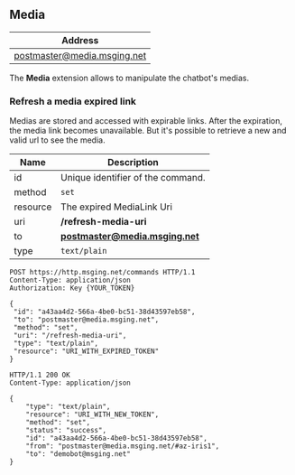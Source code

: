 ## Media

| Address                         |
|---------------------------------|
| postmaster@media.msging.net     |

The **Media** extension allows to manipulate the chatbot's medias.

### Refresh a media expired link

 Medias are stored and accessed with expirable links. After the expiration, the media link becomes unavailable. But it's possible to retrieve a new and valid url to see the media.

 Name      | Description                       |
|----------|-----------------------------------|
| id       | Unique identifier of the command. |
| method   | `set`                             |
| resource | The expired MediaLink Uri         |
| uri      | **/refresh-media-uri**            |
| to       | **postmaster@media.msging.net**   |
| type     | `text/plain`                      |

 ```http
POST https://http.msging.net/commands HTTP/1.1
Content-Type: application/json
Authorization: Key {YOUR_TOKEN}

{  
  "id": "a43aa4d2-566a-4be0-bc51-38d43597eb58",
  "to": "postmaster@media.msging.net",
  "method": "set",
  "uri": "/refresh-media-uri",
  "type": "text/plain",
  "resource": "URI_WITH_EXPIRED_TOKEN"
}
```

```http
HTTP/1.1 200 OK
Content-Type: application/json

{
    "type": "text/plain",
    "resource": "URI_WITH_NEW_TOKEN",
    "method": "set",
    "status": "success",
    "id": "a43aa4d2-566a-4be0-bc51-38d43597eb58",
    "from": "postmaster@media.msging.net/#az-iris1",
    "to": "demobot@msging.net"
}
```